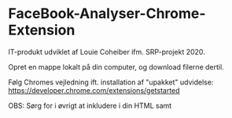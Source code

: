 # FaceBook-Analyser-Chrome-Extension

IT-produkt udviklet af Louie Coheiber ifm. SRP-projekt 2020.

Opret en mappe lokalt på din computer, og download filerne dertil.

Følg Chromes vejledning ift. installation af "upakket" udvidelse: https://developer.chrome.com/extensions/getstarted


OBS: Sørg for i øvrigt at inkludere <script src="ord.js"></script> i din HTML samt <script src="https://cdn.jsdelivr.net/npm/@tensorflow/tfjs"></script>
